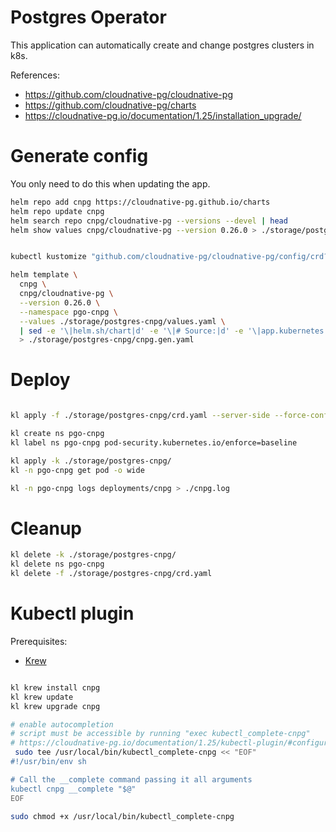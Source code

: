 
# Postgres Operator

This application can automatically create and change postgres clusters in k8s.

References:
- https://github.com/cloudnative-pg/cloudnative-pg
- https://github.com/cloudnative-pg/charts
- https://cloudnative-pg.io/documentation/1.25/installation_upgrade/

# Generate config

You only need to do this when updating the app.

```bash
helm repo add cnpg https://cloudnative-pg.github.io/charts
helm repo update cnpg
helm search repo cnpg/cloudnative-pg --versions --devel | head
helm show values cnpg/cloudnative-pg --version 0.26.0 > ./storage/postgres-cnpg/default-values.yaml
```

```bash

kubectl kustomize "github.com/cloudnative-pg/cloudnative-pg/config/crd?ref=v1.27.0" > ./storage/postgres-cnpg/crd.yaml

helm template \
  cnpg \
  cnpg/cloudnative-pg \
  --version 0.26.0 \
  --namespace pgo-cnpg \
  --values ./storage/postgres-cnpg/values.yaml \
  | sed -e '\|helm.sh/chart|d' -e '\|# Source:|d' -e '\|app.kubernetes.io/managed-by|d' -e '\|app.kubernetes.io/instance|d' -e '\|app.kubernetes.io/part-of|d' \
  > ./storage/postgres-cnpg/cnpg.gen.yaml

```

# Deploy

```bash

kl apply -f ./storage/postgres-cnpg/crd.yaml --server-side --force-conflicts

kl create ns pgo-cnpg
kl label ns pgo-cnpg pod-security.kubernetes.io/enforce=baseline

kl apply -k ./storage/postgres-cnpg/
kl -n pgo-cnpg get pod -o wide

kl -n pgo-cnpg logs deployments/cnpg > ./cnpg.log

```

# Cleanup

```bash
kl delete -k ./storage/postgres-cnpg/
kl delete ns pgo-cnpg
kl delete -f ./storage/postgres-cnpg/crd.yaml
```

# Kubectl plugin

Prerequisites:
- [Krew](../../docs/k8s/krew.md#install)

```bash

kl krew install cnpg
kl krew update
kl krew upgrade cnpg

# enable autocompletion
# script must be accessible by running "exec kubectl_complete-cnpg"
# https://cloudnative-pg.io/documentation/1.25/kubectl-plugin/#configuring-auto-completion
 sudo tee /usr/local/bin/kubectl_complete-cnpg << "EOF"
#!/usr/bin/env sh

# Call the __complete command passing it all arguments
kubectl cnpg __complete "$@"
EOF

sudo chmod +x /usr/local/bin/kubectl_complete-cnpg

```
